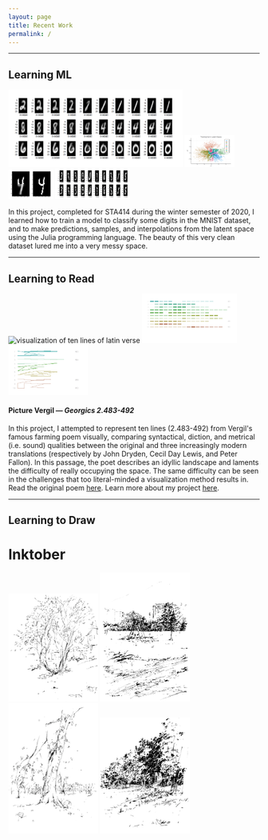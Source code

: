 ```yaml
---
layout: page
title: Recent Work
permalink: /
---
```


---

## Learning ML
<p float="left">
    <img src="/assets/Interpolation.png" alt="handwritten digits gradually turning into other numbers"
    title="VAE application" width ="350" />
    <img src="/assets/First_two_components.png" alt="Plot showing training set on first two principal components"
    title="Training Set in Latent Space" width ="100" />
    <img src="/assets/Frankennumber.png" alt="a digit's bottom half being predicted by the model"
    title="Frankennumber4" width ="90" />
    <img src="/assets/VAE_sampling.png" alt="Digits showing learned distribution and samples taken on each digit"
    title="Bernoulli samples" width ="150" />
</p>

In this project, completed for STA414 during the winter semester of 2020, I learned how to train a model to classify some digits in the MNIST dataset, and to make predictions, samples, and interpolations from the latent space using the Julia programming language. The beauty of this very clean dataset lured me into a very messy space.

---

## Learning to Read


<p float="left">
    <img src="/assets/NFposter.png" alt="visualization of ten lines of latin verse"
    title="Northrop Frye project - Picture Vergil — Georgics 2.483-492" width ="350" />
    <img src="/assets/NF_closeup_1.png" alt="Fallon's permutations"
    title="Northrop Frye project - Picture Vergil Close up 1" width ="190" />
    <img src="/assets/NF_closeup_2.png" alt="Vergil's syntax lines"
    title="Northrop Frye project - Picture Vergil Close up 2" width ="160" />
</p>

#### Picture Vergil — _Georgics 2.483-492_

In this project, I attempted to represent ten lines (2.483-492) from Vergil's famous farming poem visually, comparing syntactical, diction, and metrical (i.e. sound) qualities between the original and three increasingly modern translations (respectively by John Dryden, Cecil Day Lewis, and Peter Fallon). In this passage, the poet describes an idyllic landscape and laments the difficulty of really occupying the space. The same difficulty can be seen in the challenges that too literal-minded a visualization method results in. Read the original poem [here](https://la.wikisource.org/wiki/Georgicon/Liber_II). Learn more about my project [here](/assets/NFtext.pdf).


---

## Learning to Draw

# Inktober

<p float="left">
    <img src="/assets/2020-10-18-inktober4.png" alt="ink drawing of a cherry tree"
    title="2020-10-18" width="180" />
    <img src="/assets/2020-10-17-inktober3.png" alt="ink drawing of a swing set"
    title="2020-10-17" width="180" />
    <img src="/assets/2020-10-10-inktober2.png" alt="ink drawing of a tree"
    title="2020-10-10" width="180" />
    <img src="/assets/2020-10-8-inktober1.png" alt="ink drawing of a park"
    title="2020-10-8" width="180" />
</p>
